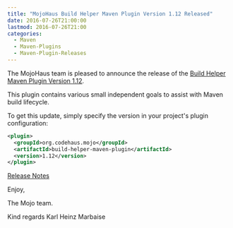 ```yaml
---
title: "MojoHaus Build Helper Maven Plugin Version 1.12 Released"
date: 2016-07-26T21:00:00
lastmod: 2016-07-26T21:00
categories:
  - Maven
  - Maven-Plugins
  - Maven-Plugin-Releases
---
```

The MojoHaus team is pleased to announce the release of the 
[Build Helper Maven Plugin Version 1.12](https://www.mojohaus.org/build-helper-maven-plugin/).

This plugin contains various small independent goals to assist with Maven
build lifecycle.

To get this update, simply specify the version in your project's plugin
configuration:

```xml
<plugin>
  <groupId>org.codehaus.mojo</groupId>
  <artifactId>build-helper-maven-plugin</artifactId>
  <version>1.12</version>
</plugin>
```
<!-- more -->

[Release Notes](https://github.com/mojohaus/build-helper-maven-plugin/milestone/4?closed=1)

Enjoy,

The Mojo team.

Kind regards
Karl Heinz Marbaise
